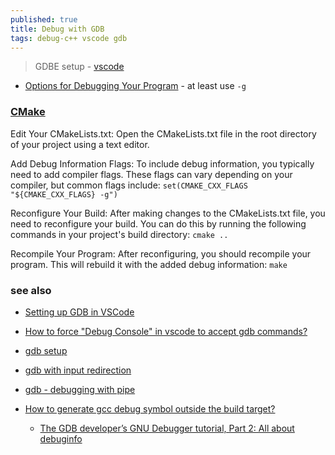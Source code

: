 ```yaml
---
published: true
title: Debug with GDB
tags: debug-c++ vscode gdb
---
```

> GDBE setup - [vscode](https://code.visualstudio.com/docs/cpp/config-linux#_customize-debugging-with-launchjson)

- [ Options for Debugging Your Program](https://gcc.gnu.org/onlinedocs/gcc/Debugging-Options.html) - at least use `-g`

### [CMake](https://chat.openai.com/c/8bffe132-a718-4d6b-84b6-265d1601042e)
Edit Your CMakeLists.txt: Open the CMakeLists.txt file in the root directory of your project using a text editor.

Add Debug Information Flags: To include debug information, you typically need to add compiler flags. These flags can vary depending on your compiler, but common flags include:
`set(CMAKE_CXX_FLAGS "${CMAKE_CXX_FLAGS} -g")`

Reconfigure Your Build: After making changes to the CMakeLists.txt file, you need to reconfigure your build. You can do this by running the following commands in your project's build directory: `cmake ..`

Recompile Your Program: After reconfiguring, you should recompile your program. This will rebuild it with the added debug information: `make`

### see also
- [Setting up GDB in VSCode](https://docs.lagerdata.com/tutorials/vscode.html)
- [How to force "Debug Console" in vscode to accept gdb commands?](https://stackoverflow.com/questions/65049467/how-to-force-debug-console-in-vscode-to-accept-gdb-commands)

- [gdb setup](https://github.com/Microsoft/vscode-cpptools/issues/106)
- [gdb with input redirection](https://stackoverflow.com/questions/4758175/how-to-use-gdb-with-input-redirection)
- [gdb - debugging with pipe](https://stackoverflow.com/questions/1456253/gdb-debugging-with-pipe)

- [How to generate gcc debug symbol outside the build target?](https://stackoverflow.com/questions/866721/how-to-generate-gcc-debug-symbol-outside-the-build-target)
	- [The GDB developer’s GNU Debugger tutorial, Part 2: All about debuginfo](https://developers.redhat.com/articles/2022/01/10/gdb-developers-gnu-debugger-tutorial-part-2-all-about-debuginfo)
